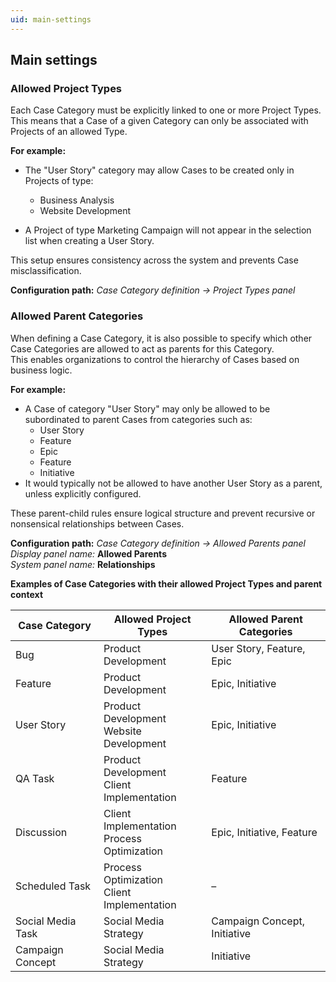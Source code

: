 ```yaml
---
uid: main-settings
---
```


## Main settings

### Allowed Project Types

Each Case Category must be explicitly linked to one or more Project Types.  
This means that a Case of a given Category can only be associated with Projects of an allowed Type.

**For example:**

- The "User Story" category may allow Cases to be created only in Projects of type:
  - Business Analysis  
  - Website Development

- A Project of type Marketing Campaign will not appear in the selection list when creating a User Story.

This setup ensures consistency across the system and prevents Case misclassification.

**Configuration path:** *Case Category definition → Project Types panel*


### Allowed Parent Categories

When defining a Case Category, it is also possible to specify which other Case Categories are allowed to act as parents for this Category.  
This enables organizations to control the hierarchy of Cases based on business logic.

**For example:**
- A Case of category "User Story" may only be allowed to be subordinated to parent Cases from categories such as:
  - User Story  
  - Feature  
  - Epic  
  - Feature  
  - Initiative
- It would typically not be allowed to have another User Story as a parent, unless explicitly configured.

These parent-child rules ensure logical structure and prevent recursive or nonsensical relationships between Cases.

**Configuration path:** *Case Category definition → Allowed Parents panel*  
*Display panel name:* **Allowed Parents**  
*System panel name:* **Relationships**

**Examples of Case Categories with their allowed Project Types and parent context**

| **Case Category**     | **Allowed Project Types**                             | **Allowed Parent Categories**         |
|-----------------------|--------------------------------------------------------|----------------------------------------|
| Bug                   | Product Development                                    | User Story, Feature, Epic              |
| Feature               | Product Development                                    | Epic, Initiative                       |
| User Story            | Product Development<br>Website Development            | Epic, Initiative                       |
| QA Task               | Product Development<br>Client Implementation          | Feature                                |
| Discussion            | Client Implementation<br>Process Optimization         | Epic, Initiative, Feature              |
| Scheduled Task        | Process Optimization<br>Client Implementation         | –                                      |
| Social Media Task     | Social Media Strategy                                  | Campaign Concept, Initiative           |
| Campaign Concept      | Social Media Strategy                                  | Initiative                             |

